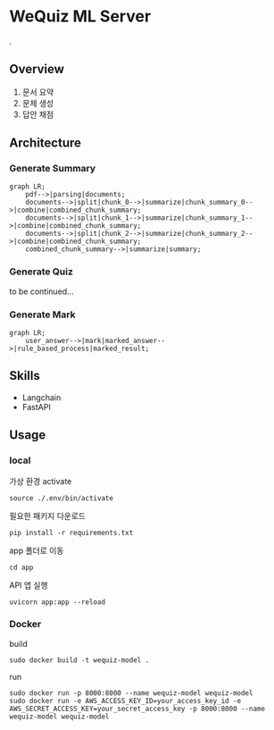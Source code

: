 # WeQuiz ML Server
.
## Overview
1. 문서 요약
2. 문제 생성
3. 답안 채점

## Architecture

### Generate Summary

```mermaid
graph LR;
    pdf-->|parsing|documents;
    documents-->|split|chunk_0-->|summarize|chunk_summary_0-->|combine|combined_chunk_summary;
    documents-->|split|chunk_1-->|summarize|chunk_summary_1-->|combine|combined_chunk_summary;
    documents-->|split|chunk_2-->|summarize|chunk_summary_2-->|combine|combined_chunk_summary;
    combined_chunk_summary-->|summarize|summary;
```

### Generate Quiz
to be continued...

### Generate Mark

```mermaid
graph LR;
    user_answer-->|mark|marked_answer-->|rule_based_process|marked_result;
```

## Skills
- Langchain
- FastAPI

## Usage

### local
가상 환경 activate
```
source ./.env/bin/activate
```

필요한 패키지 다운로드
```
pip install -r requirements.txt
```

app 폴더로 이동
```
cd app
```

API 앱 실행
```
uvicorn app:app --reload
```

### Docker

build
```shell
sudo docker build -t wequiz-model .
```

run
```shell
sudo docker run -p 8000:8000 --name wequiz-model wequiz-model
sudo docker run -e AWS_ACCESS_KEY_ID=your_access_key_id -e AWS_SECRET_ACCESS_KEY=your_secret_access_key -p 8000:8000 --name wequiz-model wequiz-model
```

  
